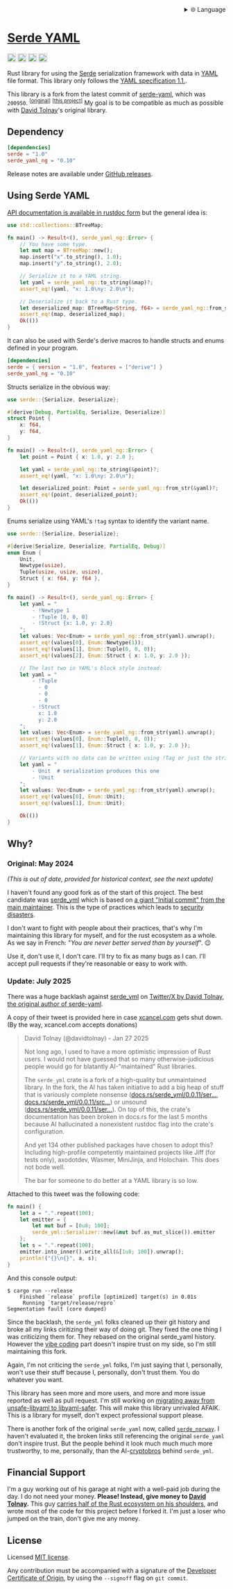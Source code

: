 
<div align="right">
  <details>
    <summary >🌐 Language</summary>
    <div>
      <div align="center">
        <a href="https://openaitx.github.io/view.html?user=acatton&project=serde-yaml-ng&lang=en">English</a>
        | <a href="https://openaitx.github.io/view.html?user=acatton&project=serde-yaml-ng&lang=zh-CN">简体中文</a>
        | <a href="https://openaitx.github.io/view.html?user=acatton&project=serde-yaml-ng&lang=zh-TW">繁體中文</a>
        | <a href="https://openaitx.github.io/view.html?user=acatton&project=serde-yaml-ng&lang=ja">日本語</a>
        | <a href="https://openaitx.github.io/view.html?user=acatton&project=serde-yaml-ng&lang=ko">한국어</a>
        | <a href="https://openaitx.github.io/view.html?user=acatton&project=serde-yaml-ng&lang=hi">हिन्दी</a>
        | <a href="https://openaitx.github.io/view.html?user=acatton&project=serde-yaml-ng&lang=th">ไทย</a>
        | <a href="https://openaitx.github.io/view.html?user=acatton&project=serde-yaml-ng&lang=fr">Français</a>
        | <a href="https://openaitx.github.io/view.html?user=acatton&project=serde-yaml-ng&lang=de">Deutsch</a>
        | <a href="https://openaitx.github.io/view.html?user=acatton&project=serde-yaml-ng&lang=es">Español</a>
        | <a href="https://openaitx.github.io/view.html?user=acatton&project=serde-yaml-ng&lang=it">Italiano</a>
        | <a href="https://openaitx.github.io/view.html?user=acatton&project=serde-yaml-ng&lang=ru">Русский</a>
        | <a href="https://openaitx.github.io/view.html?user=acatton&project=serde-yaml-ng&lang=pt">Português</a>
        | <a href="https://openaitx.github.io/view.html?user=acatton&project=serde-yaml-ng&lang=nl">Nederlands</a>
        | <a href="https://openaitx.github.io/view.html?user=acatton&project=serde-yaml-ng&lang=pl">Polski</a>
        | <a href="https://openaitx.github.io/view.html?user=acatton&project=serde-yaml-ng&lang=ar">العربية</a>
        | <a href="https://openaitx.github.io/view.html?user=acatton&project=serde-yaml-ng&lang=fa">فارسی</a>
        | <a href="https://openaitx.github.io/view.html?user=acatton&project=serde-yaml-ng&lang=tr">Türkçe</a>
        | <a href="https://openaitx.github.io/view.html?user=acatton&project=serde-yaml-ng&lang=vi">Tiếng Việt</a>
        | <a href="https://openaitx.github.io/view.html?user=acatton&project=serde-yaml-ng&lang=id">Bahasa Indonesia</a>
        | <a href="https://openaitx.github.io/view.html?user=acatton&project=serde-yaml-ng&lang=as">অসমীয়া</
      </div>
    </div>
  </details>
</div>

Serde YAML
==========

[<img alt="github" src="https://img.shields.io/badge/github-acatton/serde--yaml--ng-8da0cb?style=for-the-badge&labelColor=555555&logo=github" height="20">](https://github.com/acatton/serde-yaml-ng)
[<img alt="crates.io" src="https://img.shields.io/crates/v/serde_yaml_ng.svg?style=for-the-badge&color=fc8d62&logo=rust" height="20">](https://crates.io/crates/serde_yaml_ng)
[<img alt="docs.rs" src="https://img.shields.io/badge/docs.rs-serde__yaml__ng-66c2a5?style=for-the-badge&labelColor=555555&logo=docs.rs" height="20">](https://docs.rs/serde_yaml_ng)
[<img alt="build status" src="https://img.shields.io/github/actions/workflow/status/acatton/serde-yaml-ng/ci.yml?branch=master&style=for-the-badge" height="20">](https://github.com/acatton/serde-yaml-ng/actions?query=branch%3Amaster)

Rust library for using the [Serde] serialization framework with data in [YAML]
file format. This library only follows the [YAML specification 1.1.](https://yaml.org/spec/1.1/).

This library is a fork from the latest commit of [serde-yaml](https://github.com/dtolnay/serde-yaml),
which was `200950`.
<sup>\[[original](https://github.com/dtolnay/serde-yaml/commit/2009506d33767dfc88e979d6bc0d53d09f941c94)\]</sup>
<sup>\[[this project](https://github.com/acatton/serde-yaml-ng/commit/2009506d33767dfc88e979d6bc0d53d09f941c94)\]</sup>
My goal is to be compatible as much as possible with [David Tolnay](https://github.com/dtolnay)'s original library.

[Serde]: https://github.com/serde-rs/serde
[YAML]: https://yaml.org/

## Dependency

```toml
[dependencies]
serde = "1.0"
serde_yaml_ng = "0.10"
```

Release notes are available under [GitHub releases].

[GitHub releases]: https://github.com/acatton/serde-yaml-ng/releases

## Using Serde YAML

[API documentation is available in rustdoc form][docs.rs] but the general idea
is:

[docs.rs]: https://docs.rs/serde_yaml_ng

```rust
use std::collections::BTreeMap;

fn main() -> Result<(), serde_yaml_ng::Error> {
    // You have some type.
    let mut map = BTreeMap::new();
    map.insert("x".to_string(), 1.0);
    map.insert("y".to_string(), 2.0);

    // Serialize it to a YAML string.
    let yaml = serde_yaml_ng::to_string(&map)?;
    assert_eq!(yaml, "x: 1.0\ny: 2.0\n");

    // Deserialize it back to a Rust type.
    let deserialized_map: BTreeMap<String, f64> = serde_yaml_ng::from_str(&yaml)?;
    assert_eq!(map, deserialized_map);
    Ok(())
}
```

It can also be used with Serde's derive macros to handle structs and enums
defined in your program.

```toml
[dependencies]
serde = { version = "1.0", features = ["derive"] }
serde_yaml_ng = "0.10"
```

Structs serialize in the obvious way:

```rust
use serde::{Serialize, Deserialize};

#[derive(Debug, PartialEq, Serialize, Deserialize)]
struct Point {
    x: f64,
    y: f64,
}

fn main() -> Result<(), serde_yaml_ng::Error> {
    let point = Point { x: 1.0, y: 2.0 };

    let yaml = serde_yaml_ng::to_string(&point)?;
    assert_eq!(yaml, "x: 1.0\ny: 2.0\n");

    let deserialized_point: Point = serde_yaml_ng::from_str(&yaml)?;
    assert_eq!(point, deserialized_point);
    Ok(())
}
```

Enums serialize using YAML's `!tag` syntax to identify the variant name.

```rust
use serde::{Serialize, Deserialize};

#[derive(Serialize, Deserialize, PartialEq, Debug)]
enum Enum {
    Unit,
    Newtype(usize),
    Tuple(usize, usize, usize),
    Struct { x: f64, y: f64 },
}

fn main() -> Result<(), serde_yaml_ng::Error> {
    let yaml = "
        - !Newtype 1
        - !Tuple [0, 0, 0]
        - !Struct {x: 1.0, y: 2.0}
    ";
    let values: Vec<Enum> = serde_yaml_ng::from_str(yaml).unwrap();
    assert_eq!(values[0], Enum::Newtype(1));
    assert_eq!(values[1], Enum::Tuple(0, 0, 0));
    assert_eq!(values[2], Enum::Struct { x: 1.0, y: 2.0 });

    // The last two in YAML's block style instead:
    let yaml = "
        - !Tuple
          - 0
          - 0
          - 0
        - !Struct
          x: 1.0
          y: 2.0
    ";
    let values: Vec<Enum> = serde_yaml_ng::from_str(yaml).unwrap();
    assert_eq!(values[0], Enum::Tuple(0, 0, 0));
    assert_eq!(values[1], Enum::Struct { x: 1.0, y: 2.0 });

    // Variants with no data can be written using !Tag or just the string name.
    let yaml = "
        - Unit  # serialization produces this one
        - !Unit
    ";
    let values: Vec<Enum> = serde_yaml_ng::from_str(yaml).unwrap();
    assert_eq!(values[0], Enum::Unit);
    assert_eq!(values[1], Enum::Unit);

    Ok(())
}
```

## Why?

### Original: May 2024

*(This is out of date, provided for historical context, see the next update)*

I haven't found any good fork as of the start of this project. The best candidate was
[serde\_yml](https://github.com/sebastienrousseau/serde_yml) which is based on
[a giant "Initial commit" from the main maintainer](https://github.com/sebastienrousseau/serde_yml/commit/4312d4a56225b223410b5133af571fd13e62f18a).
This is the type of practices which leads to [security disasters](https://en.wikipedia.org/wiki/XZ_Utils_backdoor).

I don't want to fight with people about their practices, that's why I'm
maintaining this library for myself, and for the rust ecosystem as a whole.
As we say in French: "*You are never better served than by yourself*". 😉

Use it, don't use it, I don't care. I'll try to fix as many bugs as I can.
I'll accept pull requests if they're reasonable or easy to work with.

### Update: July 2025

There was a huge backlash against
[serde\_yml](https://github.com/sebastienrousseau/serde\_yml) on [Twitter/X by
David Tolnay, the original author of serde-yaml](https://xcancel.com/davidtolnay/status/1883906113428676938).

A copy of their tweet is provided here in case
[xcancel.com](https://xcancel.com/) gets shut down. (By the way, xcancel.com accepts donations)

> David Tolnay (@davidtolnay) - Jan 27 2025
>
> Not long ago, I used to have a more optimistic impression of Rust users. I
> would not have guessed that so many otherwise-judicious people would go for
> blatantly AI-"maintained" Rust libraries.
>
> The `serde_yml` crate is a fork of a high-quality but unmaintained library.
> In the fork, the AI has taken initiative to add a big heap of stuff that is
> variously complete nonsense ([docs.rs/serde_yml/0.0.11/ser…](https://docs.rs/serde_yml/0.0.11/serde_yml/macro.macro_get_field.html),
> [docs.rs/serde_yml/0.0.11/src…](https://docs.rs/serde_yml/0.0.11/src/serde_yml/macros/macro_get_field.rs.html#14-49))
> or unsound ([docs.rs/serde_yml/0.0.11/ser…](https://docs.rs/serde_yml/0.0.11/serde_yml/ser/struct.Serializer.html#structfield.emitter)). On
> top of this, the crate's documentation has been broken in docs.rs for the last
> 5 months because AI hallucinated a nonexistent rustdoc flag into the crate's
> configuration.
>
> And yet 134 other published packages have chosen to adopt this? Including
> high-profile competently maintained projects like Jiff (for tests only),
> axodotdev, Wasmer, MiniJinja, and Holochain. This does not bode well.
>
> The bar for someone to do better at a YAML library is so low.

Attached to this tweet was the following code:

```rust
fn main() {
	let a = ".".repeat(100);
	let emitter = {
		let mut buf = [0u8; 100];
		serde_yml::Serializer::new(&mut buf.as_mut_slice()).emitter
	};
	let s = ".".repeat(100);
	emitter.into_inner().write_all(&[1u8; 100]).unwrap();
	println!("{}\n{}", a, s);
}
```

And this console output:

```
$ cargo run --release
    Finished `release` profile [optimized] target(s) in 0.01s
     Running `target/release/repro`
Segmentation fault (core dumped)
```

Since the backlash, the `serde_yml` folks cleaned up their git history and
broke all my links ciritizing their way of doing git. They fixed the one
thing I was criticizing them for. They rebased on the original serde_yaml
history. However the [vibe coding](https://en.wikipedia.org/wiki/Vibe_coding)
part doesn't inspire trust on my side, so I'm still maintaining this fork.

Again, I'm not criticing the `serde_yml` folks, I'm just saying that I,
personally, won't use their stuff because I, personally, don't trust them. You
do whatever you want.

This library has seen more and more users, and more and more issue reported as
well as pull request. I'm still working on [migrating away from unsafe-libyaml
to libyaml-safer](https://github.com/acatton/serde-yaml-ng/issues/5). This will
make this library unrivaled AFAIK. This is a library for myself, don't expect
professional support please.

There is another fork of the original `serde_yaml` now, called
[`serde_norway`](https://docs.rs/serde_norway/latest/serde_norway/). I haven't
evaluated it, the broken links still referencing the original `serde_yaml`
don't inspire trust. But the people behind it look much much much more
trustworthy, to me, personally, than the
AI-[cryptobros](https://en.wiktionary.org/wiki/cryptobro) behind `serde_yml`.

## Financial Support

I'm a guy working out of his garage at night with a well-paid job during the day. I
do not need your money. **Please! Instead, give money to
[David Tolnay](https://github.com/dtolnay).** This guy
[carries half of the Rust ecosystem on his shoulders](https://crates.io/users/dtolnay),
and wrote most of the code for this project before I forked it. I'm just a
loser who jumped on the train, don't give me any money.

## License

Licensed <a href="LICENSE-MIT">MIT license</a>.

Any contribution must be accompanied with a signature of the
[Developer Certificate of Origin](https://developercertificate.org/),
by using the `--signoff` flag on `git commit`.
